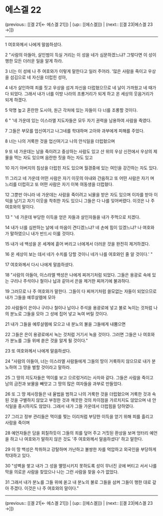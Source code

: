 # 에스겔 22

(previous:: [[겔 21|← 에스겔 21]]) | (up:: [[에스겔]]) | (next:: [[겔 23|에스겔 23 →]])

***




1 
여호와께서 나에게 말씀하셨다. 



2 
"사람의 아들아, 살인범이 득실 거리는 이 성을 네가 심문하겠느냐? 그렇다면 이 성이 행한 모든 더러운 일을 알게 하라. 



3 
너는 이 성에 나 주 여호와가 이렇게 말한다고 일러 주어라. '많은 사람을 죽이고 우상을 섬김으로 네 자신을 더럽힌 성아, 



4 
네가 살인하여 죄를 짓고 우상을 섬겨 자신을 더럽혔으므로 네 날이 가까웠고 네 때가 다 되었다. 그래서 내가 너를 이방 나라의 조롱거리가 되게 하고 온 세상의 웃음거리가 되게 하겠다. 



5 
악명 높고 혼란한 도시야, 원근 각처에 있는 자들이 다 너를 조롱할 것이다. 



6 
" '네 가운데 있는 이스라엘 지도자들은 모두 자기 권력을 남용하여 사람을 죽였다. 



7 
그들은 부모를 업신여기고 나그네를 학대하며 고아와 과부에게 피해를 주었다. 



8 
너는 나의 거룩한 것을 업신여기고 나의 안식일을 더럽혔으며 



9 
또 네 가운데는 남을 죽이려고 중상하는 사람도 있고 산 위의 우상 신전에서 우상의 제물을 먹는 자도 있으며 음란한 짓을 하는 자도 있고 



10 
자기 아버지의 침상을 더럽힌 자도 있으며 월경중에 있는 여인을 강간하는 자도 있다. 



11 
그리고 네 가운데 어떤 사람은 자기 이웃의 아내와 간음하고 또 어떤 사람은 자기 며느리를 더럽히고 또 어떤 사람은 자기 이복 여동생을 더럽혔다. 



12 
그뿐만 아니라 네 가운데는 사람을 죽이려고 뇌물을 받은 자도 있으며 이자를 받아 이익을 남기고 자기 이웃을 착취한 자도 있으니 그들은 다 나를 잊어버렸다. 이것은 나 주 여호와의 말이다. 



13 
" '네 가운데 부당한 이득을 얻은 자들과 살인자들을 내가 주먹으로 치겠다. 



14 
내가 너를 심판하는 날에 네 마음이 견디겠느냐? 네 손에 힘이 있겠느냐? 나 여호와가 말하였으니 내가 반드시 이룰 것이다. 



15 
내가 네 백성을 온 세계에 흩어 버리고 너에게서 더러운 것을 완전히 제거하겠다. 



16 
온 세상이 보는 데서 네가 수치를 당할 것이니 네가 나를 여호와인 줄 알 것이다.' " 



17 
여호와께서 다시 나에게 말씀하셨다. 



18 
"사람의 아들아, 이스라엘 백성은 나에게 찌꺼기처럼 되었다. 그들은 용광로 속에 있는 구리나 주석이나 철이나 납과 같아서 은을 제거한 찌꺼기에 불과하다. 



19 
그러므로 나 주 여호와가 말한다. 그들이 다 찌꺼기처럼 쓸모없는 자들이 되었으므로 내가 그들을 예루살렘에 모아 



20 
사람들이 은이나 구리나 철이나 납이나 주석을 용광로에 넣고 불로 녹이는 것처럼 나의 분노로 그들을 모아 그 성에 집어 넣고 녹여 버릴 것이다. 



21 
내가 그들을 예루살렘에 모으고 내 분노의 불을 그들에게 내뿜으면 



22 
그들은 은이 용광로에서 녹는 것처럼 거기서 녹을 것이다. 그러면 그들은 나 여호와가 분노를 그들 위에 쏟은 것을 알게 될 것이다." 



23 
또 여호와께서 나에게 말씀하셨다. 



24 
"사람의 아들아, 너는 이스라엘 사람들에게 그들의 땅이 거룩하지 않으므로 내가 분노하여 그 땅을 벌할 것이라고 말하라. 



25 
그 땅의 지도자들은 먹이를 보고 으르렁거리는 사자와 같다. 그들은 사람을 죽이고 남의 금전과 보물을 빼앗고 그 땅의 많은 여자들을 과부로 만들었다. 



26 
또 그 땅 제사장들은 내 율법을 범하고 나의 거룩한 것을 더럽혔으며 거룩한 것과 속된 것을 구별하지 않았고 부정한 것과 깨끗한 것의 차이점을 가르치지도 않았으며 내 안식일을 중시하지도 않았다. 그래서 내가 그들 가운데서 더럽힘을 당하였다. 



27 
그리고 정부 관리들은 먹이를 찢는 이리처럼 부당한 이득을 얻기 위해 피를 흘리고 사람을 죽이며 



28 
예언자들은 담을 회칠하듯이 그들의 죄를 덮어 주고 거짓된 환상을 보며 엉터리 예언을 하고 나 여호와가 말하지 않은 것도 '주 여호와께서 말씀하셨다' 하고 말한다. 



29 
이 땅 백성은 착취하고 강탈하며 가난하고 불쌍한 자를 억압하고 외국인을 부당하게 학대하고 있다. 



30 
"성벽을 쌓고 내가 그 성을 멸망시키지 못하도록 성이 무너진 곳에 버티고 서서 나를 막을 의로운 사람을 찾았으나 나는 그런 사람을 찾을 수가 없었다. 



31 
그래서 내가 분노를 그들 위에 쏟고 내 분노의 불로 그들을 삼켜 그들이 행한 대로 갚아 주겠다. 이것은 나 주 여호와의 말이다."

***

(previous:: [[겔 21|← 에스겔 21]]) | (up:: [[에스겔]]) | (next:: [[겔 23|에스겔 23 →]])
